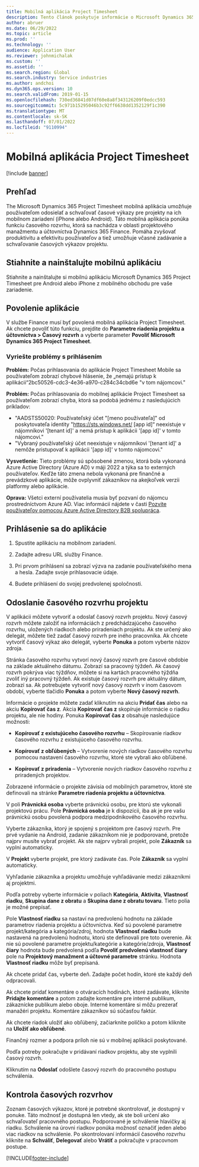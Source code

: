 ```yaml
---
title: Mobilná aplikácia Project Timesheet
description: Tento článok poskytuje informácie o Microsoft Dynamics 365 Project Timesheet mobilná aplikácia. Mobilná aplikácia Project Timesheet umožňuje používateľom zadávať a schvaľovať časové rozvrhy projektov na svojom mobilnom zariadení.
author: abruer
ms.date: 06/29/2022
ms.topic: article
ms.prod: ''
ms.technology: ''
audience: Application User
ms.reviewer: johnmichalak
ms.custom: ''
ms.assetid: ''
ms.search.region: Global
ms.search.industry: Service industries
ms.author: andchoi
ms.dyn365.ops.version: 10
ms.search.validFrom: 2019-01-15
ms.openlocfilehash: 730ed36841d07df60e8a8f343126209f0edcc593
ms.sourcegitcommit: 5c971b15295046b3c92ff6638dd1352129f1c390
ms.translationtype: MT
ms.contentlocale: sk-SK
ms.lasthandoff: 07/01/2022
ms.locfileid: "9110994"
---
```

# <a name="project-timesheet-mobile-application"></a>Mobilná aplikácia Project Timesheet

[!include [banner](../includes/banner.md)]

## <a name="overview"></a>Prehľad

The Microsoft Dynamics 365 Project Timesheet mobilná aplikácia umožňuje používateľom odosielať a schvaľovať časové výkazy pre projekty na ich mobilnom zariadení (iPhone alebo Android). Táto mobilná aplikácia ponúka funkciu časového rozvrhu, ktorá sa nachádza v oblasti projektového manažmentu a účtovníctva Dynamics 365 Finance. Pomáha zvyšovať produktivitu a efektivitu používateľov a tiež umožňuje včasné zadávanie a schvaľovanie časových výkazov projektu.

## <a name="download-and-install-the-mobile-app"></a>Stiahnite a nainštalujte mobilnú aplikáciu

Stiahnite a nainštalujte si mobilnú aplikáciu Microsoft Dynamics 365 Project Timesheet pre Android alebo iPhone z mobilného obchodu pre vaše zariadenie.

## <a name="enable-the-app"></a>Povolenie aplikácie 

V službe Finance musí byť povolená mobilná aplikácia Project Timesheet. Ak chcete povoliť túto funkciu, prejdite do **Parametre riadenia projektu a účtovníctva \> Časový rozvrh** a vyberte parameter **Povoliť Microsoft Dynamics 365 Project Timesheet**.

### <a name="resolve-sign-in-issues"></a>Vyriešte problémy s prihlásením

**Problém:** Počas prihlasovania do aplikácie Project Timesheet Mobile sa používateľom zobrazí chybové hlásenie, že „nemajú prístup k aplikácii“2bc50526-cdc3-4e36-a970-c284c34cbd6e "v tom nájomcovi."

**Problém:** Počas prihlasovania do mobilnej aplikácie Project Timesheet sa používateľom zobrazí chyba, ktorá sa podobá jednému z nasledujúcich príkladov:

- "AADSTS50020: Používateľský účet "[meno používateľa]" od poskytovateľa identity "https://sts.windows.net/ [app id]“ neexistuje v nájomníkovi '[tenant id]' a nemá prístup k aplikácii '[app id]' v tomto nájomcovi."
- "Vybraný používateľský účet neexistuje v nájomníkovi '[tenant id]' a nemôže pristupovať k aplikácii '[app id]' v tomto nájomcovi."

**Vysvetlenie:** Tieto problémy sú spôsobené zmenou, ktorá bola vykonaná Azure Active Directory (Azure AD) v máji 2022 a týka sa to externých používateľov. Keďže táto zmena nebola vykonaná pre finančné a prevádzkové aplikácie, môže ovplyvniť zákazníkov na akejkoľvek verzii platformy alebo aplikácie.

**Oprava:** Všetci externí používatelia musia byť pozvaní do nájomcu prostredníctvom Azure AD. Viac informácií nájdete v časti [Pozvite používateľov pomocou Azure Active Directory B2B spolupráca](/power-platform/admin/invite-users-azure-active-directory-b2b-collaboration).

## <a name="sign-in-to-the-app"></a>Prihlásenie sa do aplikácie

1.  Spustite aplikáciu na mobilnom zariadení.

2.  Zadajte adresu URL služby Finance.

3.  Pri prvom prihlásení sa zobrazí výzva na zadanie používateľského mena a hesla. Zadajte svoje prihlasovacie údaje.

4. Budete prihlásení do svojej predvolenej spoločnosti.

## <a name="submit-a-project-timesheet"></a>Odoslanie časového rozvrhu projektu

V aplikácii môžete vytvoriť a odoslať časový rozvrh projektu. Nový časový rozvrh môžete založiť na informáciách z predchádzajúceho časového rozvrhu, uložených riadkoch alebo priradeniach projektu. Ak ste určený ako delegát, môžete tiež zadať časový rozvrh pre iného pracovníka. Ak chcete vytvoriť časový výkaz ako delegát, vyberte **Ponuka** a potom vyberte názov zdroja.

Stránka časového rozvrhu vytvorí nový časový rozvrh pre časové obdobie na základe aktuálneho dátumu. Zobrazí sa pracovný týždeň. Ak časový rozvrh pokrýva viac týždňov, môžete si na kartách pracovného týždňa zvoliť iný pracovný týždeň.
Ak existuje časový rozvrh pre aktuálny dátum, zobrazí sa. Ak potrebujete vytvoriť nový časový rozvrh v inom časovom období, vyberte tlačidlo **Ponuka** a potom vyberte **Nový časový rozvrh**.

Informácie o projekte môžete zadať kliknutím na akciu **Pridať čas** alebo na akciu **Kopírovať čas z**. Akcia **Kopírovať čas z** skopíruje informácie o riadku projektu, ale nie hodiny. Ponuka **Kopírovať čas z** obsahuje nasledujúce možnosti:

- **Kopírovať z existujúceho časového rozvrhu** – Skopírovanie riadkov časového rozvrhu z existujúceho časového rozvrhu.

- **Kopírovať z obľúbených** – Vytvorenie nových riadkov časového rozvrhu pomocou nastavení časového rozvrhu, ktoré ste vybrali ako obľúbené.

- **Kopírovať z priradenia** – Vytvorenie nových riadkov časového rozvrhu z priradených projektov.

Zobrazené informácie o projekte závisia od mobilných parametrov, ktoré ste definovali na stránke **Parametre riadenia projektu a účtovníctva**.

V poli **Právnická osoba** vyberte právnickú osobu, pre ktorú ste vykonali projektovú prácu. Pole **Právnická osoba** je k dispozícii, iba ak je pre vašu právnickú osobu povolená podpora medzipodnikového časového rozvrhu.

Vyberte zákazníka, ktorý je spojený s projektom pre časový rozvrh. Pre prvé vydanie na Android, zadanie zákazníkom nie je podporované, pretože najprv musíte vybrať projekt. Ak ste najprv vybrali projekt, pole **Zákazník** sa vyplní automaticky.

V **Projekt** vyberte projekt, pre ktorý zadávate čas. Pole **Zákazník** sa vyplní automaticky.

Vyhľadanie zákazníka a projektu umožňuje vyhľadávanie medzi zákazníkmi aj projektmi.

Podľa potreby vyberte informácie v poliach **Kategória**, **Aktivita**, **Vlastnosť riadku**, **Skupina dane z obratu** a **Skupina dane z obratu tovaru**. Tieto polia je možné prepísať.

Pole **Vlastnosť riadku** sa nastaví na predvolenú hodnotu na základe parametrov riadenia projektu a účtovníctva. Keď sú povolené parametre projekt/kategória a kategória/zdroj, hodnota **Vlastnosť riadku** bude nastavená na predvolenú hodnotu, ktorú ste definovali pre toto overenie. Ak nie sú povolené parametre projektu/kategórie a kategórie/zdroja, **Vlastnosť čiary** hodnota bude predvolená podľa **Povoliť predvolenú vlastnosť čiary** pole na **Projektový manažment a účtovné parametre** stránku. Hodnota **Vlastnosť riadku** môže byť prepísaná.

Ak chcete pridať čas, vyberte deň. Zadajte počet hodín, ktoré ste každý deň odpracovali.

Ak chcete pridať komentáre o otváracích hodinách, ktoré zadávate, kliknite **Pridajte komentáre** a potom zadajte komentáre pre interné publikum, zákaznícke publikum alebo oboje.
Interné komentáre si môžu prezerať manažéri projektu. Komentáre zákazníkov sú súčasťou faktúr.

Ak chcete riadok uložiť ako obľúbený, začiarknite políčko a potom kliknite na **Uložiť ako obľúbené**.

Finančný rozmer a podpora príloh nie sú v mobilnej aplikácii poskytované.

Podľa potreby pokračujte v pridávaní riadkov projektu, aby ste vyplnili časový rozvrh.

Kliknutím na **Odoslať** odošlete časový rozvrh do pracovného postupu schválenia.

## <a name="review-timesheets"></a>Kontrola časových rozvrhov

Zoznam časových výkazov, ktoré je potrebné skontrolovať, je dostupný v ponuke. Táto možnosť je dostupná len vtedy, ak ste boli určení ako schvaľovateľ pracovného postupu. Podporované je schválenie hlavičky aj riadku. Schválenie na úrovni riadkov ponúka možnosť označiť jeden alebo viac riadkov na schválenie. Po skontrolovaní informácií časového rozvrhu kliknite na **Schváliť**, **Delegovať** alebo **Vrátiť** a pokračujte v pracovnom postupe.


[!INCLUDE[footer-include](../includes/footer-banner.md)]
